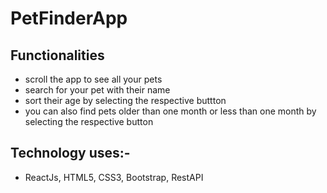 # PetFinderApp

## Functionalities

- scroll the app to see all your pets
- search for your pet with their name
- sort their age by selecting the respective buttton
- you can also find pets older than one month or less than one month by selecting the respective button

## Technology uses:-

- ReactJs, HTML5, CSS3, Bootstrap, RestAPI
